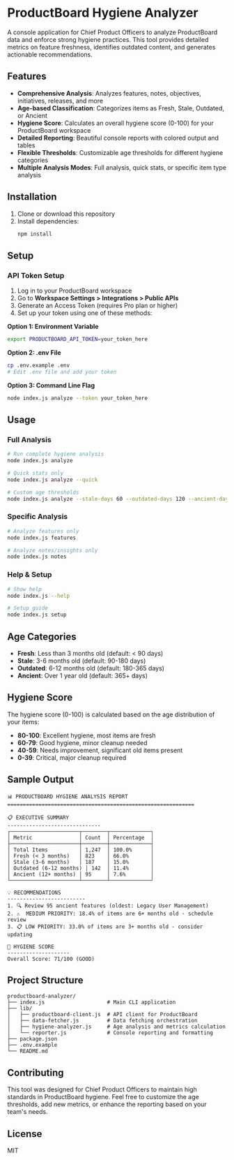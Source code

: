 # ProductBoard Hygiene Analyzer

A console application for Chief Product Officers to analyze ProductBoard data and enforce strong hygiene practices. This tool provides detailed metrics on feature freshness, identifies outdated content, and generates actionable recommendations.

## Features

- **Comprehensive Analysis**: Analyzes features, notes, objectives, initiatives, releases, and more
- **Age-based Classification**: Categorizes items as Fresh, Stale, Outdated, or Ancient
- **Hygiene Score**: Calculates an overall hygiene score (0-100) for your ProductBoard workspace
- **Detailed Reporting**: Beautiful console reports with colored output and tables
- **Flexible Thresholds**: Customizable age thresholds for different hygiene categories
- **Multiple Analysis Modes**: Full analysis, quick stats, or specific item type analysis

## Installation

1. Clone or download this repository
2. Install dependencies:
   ```bash
   npm install
   ```

## Setup

### API Token Setup

1. Log in to your ProductBoard workspace
2. Go to **Workspace Settings > Integrations > Public APIs**
3. Generate an Access Token (requires Pro plan or higher)
4. Set up your token using one of these methods:

**Option 1: Environment Variable**
```bash
export PRODUCTBOARD_API_TOKEN=your_token_here
```

**Option 2: .env File**
```bash
cp .env.example .env
# Edit .env file and add your token
```

**Option 3: Command Line Flag**
```bash
node index.js analyze --token your_token_here
```

## Usage

### Full Analysis
```bash
# Run complete hygiene analysis
node index.js analyze

# Quick stats only
node index.js analyze --quick

# Custom age thresholds
node index.js analyze --stale-days 60 --outdated-days 120 --ancient-days 300
```

### Specific Analysis
```bash
# Analyze features only
node index.js features

# Analyze notes/insights only
node index.js notes
```

### Help & Setup
```bash
# Show help
node index.js --help

# Setup guide
node index.js setup
```

## Age Categories

- **Fresh**: Less than 3 months old (default: < 90 days)
- **Stale**: 3-6 months old (default: 90-180 days)
- **Outdated**: 6-12 months old (default: 180-365 days)
- **Ancient**: Over 1 year old (default: 365+ days)

## Hygiene Score

The hygiene score (0-100) is calculated based on the age distribution of your items:

- **80-100**: Excellent hygiene, most items are fresh
- **60-79**: Good hygiene, minor cleanup needed
- **40-59**: Needs improvement, significant old items present
- **0-39**: Critical, major cleanup required

## Sample Output

```
📊 PRODUCTBOARD HYGIENE ANALYSIS REPORT
============================================================

📋 EXECUTIVE SUMMARY
------------------------------
┌──────────────────────┬────────┬─────────────┐
│ Metric               │ Count  │ Percentage  │
├──────────────────────┼────────┼─────────────┤
│ Total Items          │ 1,247  │ 100.0%      │
│ Fresh (< 3 months)   │ 823    │ 66.0%       │
│ Stale (3-6 months)   │ 187    │ 15.0%       │
│ Outdated (6-12 months) │ 142  │ 11.4%       │
│ Ancient (12+ months) │ 95     │ 7.6%        │
└──────────────────────┴────────┴─────────────┘

💡 RECOMMENDATIONS
-------------------------
1. 🔍 Review 95 ancient features (oldest: Legacy User Management)
2. ⚠️  MEDIUM PRIORITY: 18.4% of items are 6+ months old - schedule review
3. 📋 LOW PRIORITY: 33.0% of items are 3+ months old - consider updating

🎯 HYGIENE SCORE
--------------------
Overall Score: 71/100 (GOOD)
```

## Project Structure

```
productboard-analyzer/
├── index.js                    # Main CLI application
├── lib/
│   ├── productboard-client.js  # API client for ProductBoard
│   ├── data-fetcher.js         # Data fetching orchestration
│   ├── hygiene-analyzer.js     # Age analysis and metrics calculation
│   └── reporter.js             # Console reporting and formatting
├── package.json
├── .env.example
└── README.md
```

## Contributing

This tool was designed for Chief Product Officers to maintain high standards in ProductBoard hygiene. Feel free to customize the age thresholds, add new metrics, or enhance the reporting based on your team's needs.

## License

MIT